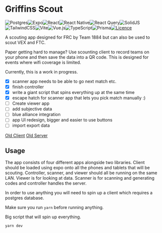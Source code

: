 # Griffins Scout

![Postgres](https://img.shields.io/badge/postgres-%23316192.svg?style=for-the-badge&logo=postgresql&logoColor=white)![Expo](https://img.shields.io/badge/expo-1C1E24?style=for-the-badge&logo=expo&logoColor=#D04A37)![React](https://img.shields.io/badge/react-%2320232a.svg?style=for-the-badge&logo=react&logoColor=%2361DAFB)![React Native](https://img.shields.io/badge/react_native-%2320232a.svg?style=for-the-badge&logo=react&logoColor=%2361DAFB)![React Query](https://img.shields.io/badge/-React%20Query-FF4154?style=for-the-badge&logo=react%20query&logoColor=white)![SolidJS](https://img.shields.io/badge/SolidJS-2c4f7c?style=for-the-badge&logo=solid&logoColor=c8c9cb)![TailwindCSS](https://img.shields.io/badge/tailwindcss-%2338B2AC.svg?style=for-the-badge&logo=tailwind-css&logoColor=white)![Vite](https://img.shields.io/badge/vite-%23646CFF.svg?style=for-the-badge&logo=vite&logoColor=white)![Vue.js](https://img.shields.io/badge/vuejs-%2335495e.svg?style=for-the-badge&logo=vuedotjs&logoColor=%234FC08D)![TypeScript](https://img.shields.io/badge/typescript-%23007ACC.svg?style=for-the-badge&logo=typescript&logoColor=white)![Prisma](https://img.shields.io/badge/Prisma-3982CE?style=for-the-badge&logo=Prisma&logoColor=white)[![Licence](https://img.shields.io/github/license/Ileriayo/markdown-badges?style=for-the-badge)](./LICENSE)

A scouting app designed for FRC by Team 1884 but can also be used to scout VEX and FTC.

Paper getting hard to manage? Use scounting client to record teams on your phone and then save the data into a QR code. This is designed for events where wifi coverage is limited.

Currently, this is a work in progress.

- [x] scanner app needs to be able to go next match etc.
- [x] finish controller
- [x] write a giant script that spins everything up at the same time
- [x] escape hatch for scanner app that lets you pick match manually :)
- [ ] Create viewer app
- [ ] add subjective data
- [ ] blue alliance integration
- [ ] app UI redesign, bigger and easier to use buttons
- [ ] import export data

[Old Client](https://github.com/omagarwal25/scouting-client)
[Old Server](httpsL//github.com/omagarwal25/scouting-server)

## Usage

The app consists of four different apps alongside two libraries. Client should be loaded using expo onto all the phones and tablets that will be scouting. Controller, scanner, and viewer should all be running on the same LAN. Viewer is for looking at data. Scanner is for scanning and generating codes and controller handles the server.

In order to use anything you will need to spin up a client which requires a postgres database.

Make sure you run `yarn` before running anything.

Big script that will spin up everything.

```bash
yarn dev
```

